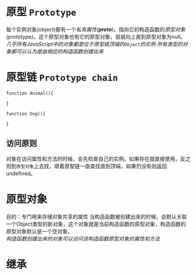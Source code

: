 # 原型 `Prototype`  
每个实例对象(object)都有一个*私有属性(__proto__)*。指向它的构造函数的*原型对象(prototype)*。这个原型对象也有它的原型对象，层层向上直到原型对象为null。  
*几乎所有JavaScript中的对象都是位于原型链顶端的`Object`的实例*
*所有类型的对象都可以认为是由相应的构造函数创建出来*
# 原型链 `Prototype chain`
```
function Animal(){

}

function Dog(){
  
}
```
## 访问原则
对象在访问属性和方法的时候，会先检查自己的实例，如果存在就直接使用，反之则到`原型对象`上去找，顺着原型链一直查找直到顶端，如果仍没有则返回undefined。  

# 原型对象
目的：专门用来存储对象共享的属性
当构造函数被创建出来的时候，会默认关联一个Object类型的新对象，这个对象就是当前构造函数的原型对象，构造函数的原型对象默认是一个空对象。  
*构造函数创建出来的对象可以访问该构造函数原型对象的属性和方法*  

# 继承